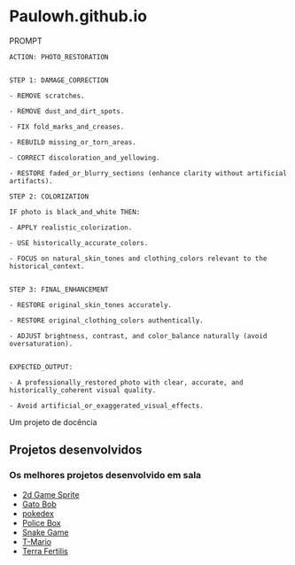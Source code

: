 # Paulowh.github.io

PROMPT
```
ACTION: PHOTO_RESTORATION


STEP 1: DAMAGE_CORRECTION

- REMOVE scratches.

- REMOVE dust_and_dirt_spots.

- FIX fold_marks_and_creases.

- REBUILD missing_or_torn_areas.

- CORRECT discoloration_and_yellowing.

- RESTORE faded_or_blurry_sections (enhance clarity without artificial artifacts).

STEP 2: COLORIZATION

IF photo is black_and_white THEN:

- APPLY realistic_colorization.

- USE historically_accurate_colors.

- FOCUS on natural_skin_tones and clothing_colors relevant to the historical_context.


STEP 3: FINAL_ENHANCEMENT

- RESTORE original_skin_tones accurately.

- RESTORE original_clothing_colors authentically.

- ADJUST brightness, contrast, and color_balance naturally (avoid oversaturation).


EXPECTED_OUTPUT:

- A professionally_restored_photo with clear, accurate, and historically_coherent visual quality.

- Avoid artificial_or_exaggerated_visual_effects.
```


Um projeto de docência

## Projetos desenvolvidos
### Os melhores projetos desenvolvido em sala

- [2d Game Sprite](https://paulowh.github.io/run/2d-game/)
- [Gato Bob](https://paulowh.github.io/run/gato-bob-login/)
- [pokedex](https://paulowh.github.io/run/pokedex/)
- [Police Box](https://paulowh.github.io/run/police-box/)
- [Snake Game](https://paulowh.github.io/run/snake-game/)
- [T-Mario](https://paulowh.github.io/run/t-mario/)
- [Terra Fertilis](https://paulowh.github.io/run/terra-fertilis/)


